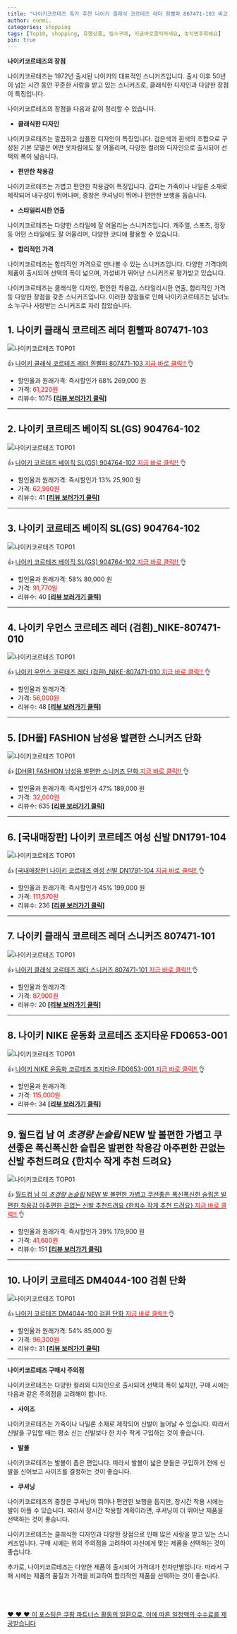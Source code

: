 ```yaml
---
title: "나이키코르테즈 특가 추천 나이키 클래식 코르테즈 레더 흰빨파 807471-103 비교 장점"
author: eunmi.
categories: shopping
tags: [Top10, shopping, 유행상품, 필수구매, 지금바로클릭하세요, 놓치면후회해요]
pin: true
---
```

**나이키코르테즈의 장점**

나이키코르테즈는 1972년 출시된 나이키의 대표적인 스니커즈입니다. 출시 이후 50년이 넘는 시간 동안 꾸준한 사랑을 받고 있는 스니커즈로, 클래식한 디자인과 다양한 장점이 특징입니다.

나이키코르테즈의 장점을 다음과 같이 정리할 수 있습니다.

* **클래식한 디자인**

나이키코르테즈는 깔끔하고 심플한 디자인이 특징입니다. 검은색과 흰색의 조합으로 구성된 기본 모델은 어떤 옷차림에도 잘 어울리며, 다양한 컬러와 디자인으로 출시되어 선택의 폭이 넓습니다.

* **편안한 착용감**

나이키코르테즈는 가볍고 편안한 착용감이 특징입니다. 갑피는 가죽이나 나일론 소재로 제작되어 내구성이 뛰어나며, 중창은 쿠셔닝이 뛰어나 편안한 보행을 돕습니다.

* **스타일리시한 연출**

나이키코르테즈는 다양한 스타일에 잘 어울리는 스니커즈입니다. 캐주얼, 스포츠, 정장 등 어떤 스타일에도 잘 어울리며, 다양한 코디에 활용할 수 있습니다.

* **합리적인 가격**

나이키코르테즈는 합리적인 가격으로 만나볼 수 있는 스니커즈입니다. 다양한 가격대의 제품이 출시되어 선택의 폭이 넓으며, 가성비가 뛰어난 스니커즈로 평가받고 있습니다.

나이키코르테즈는 클래식한 디자인, 편안한 착용감, 스타일리시한 연출, 합리적인 가격 등 다양한 장점을 갖춘 스니커즈입니다. 이러한 장점들로 인해 나이키코르테즈는 남녀노소 누구나 사랑받는 스니커즈로 자리 잡았습니다.

   

## 1. 나이키 클래식 코르테즈 레더 흰빨파 807471-103

![나이키코르테즈 TOP01](https://thumbnail6.coupangcdn.com/thumbnails/remote/230x230ex/image/vendor_inventory/fdb7/a6fe0a1482b0f602a49743268e41ba1908700cdf24a140304c31a0cd800d.jpg)


👍 [나이키 클래식 코르테즈 레더 흰빨파 807471-103 <font color=red> 지금 바로 클릭!! </font> ](https://link.coupang.com/re/AFFSDP?lptag=AF3617701&subid=GithubCoopas&pageKey=7018265982&traceid=V0-153&itemId=15688777953&vendorItemId=86764404089) 👌 


- 할인율과 원래가격: 즉시할인가 68%  269,000   원
- 가격: <span style='color:red'>61,220원</span>
- 리뷰수: 1075  [**[리뷰 보러가기 클릭]**](https://link.coupang.com/re/AFFSDP?lptag=AF3617701&subid=GithubCoopas&pageKey=7018265982&traceid=V0-153&itemId=15688777953&vendorItemId=86764404089)

---


   

## 2. 나이키 코르테즈 베이직 SL(GS) 904764-102

![나이키코르테즈 TOP01](https://thumbnail9.coupangcdn.com/thumbnails/remote/230x230ex/image/vendor_inventory/5136/4ea75997923ce71300558310e36994d2a4c2cdf8dde921c6c0d8636041e6.jpg)


👍 [나이키 코르테즈 베이직 SL(GS) 904764-102 <font color=red> 지금 바로 클릭!! </font> ](https://link.coupang.com/re/AFFSDP?lptag=AF3617701&subid=GithubCoopas&pageKey=6940543405&traceid=V0-153&itemId=16828207995&vendorItemId=87402953176) 👌 


- 할인율과 원래가격: 즉시할인가 13%  25,900   원
- 가격: <span style='color:red'>62,990원</span>
- 리뷰수: 41  [**[리뷰 보러가기 클릭]**](https://link.coupang.com/re/AFFSDP?lptag=AF3617701&subid=GithubCoopas&pageKey=6940543405&traceid=V0-153&itemId=16828207995&vendorItemId=87402953176)

---


   

## 3. 나이키 코르테즈 베이직 SL(GS) 904764-102

![나이키코르테즈 TOP01](https://thumbnail8.coupangcdn.com/thumbnails/remote/230x230ex/image/vendor_inventory/52b8/94ecb5d665d6a11599a5ffc18737e634b770c898136c3a12f8d4bbe81e4e.png)


👍 [나이키 코르테즈 베이직 SL(GS) 904764-102 <font color=red> 지금 바로 클릭!! </font> ](https://link.coupang.com/re/AFFSDP?lptag=AF3617701&subid=GithubCoopas&pageKey=19880088&traceid=V0-153&itemId=79052584&vendorItemId=86400932035) 👌 


- 할인율과 원래가격: 58%  80,000   원
- 가격: <span style='color:red'>91,770원</span>
- 리뷰수: 40  [**[리뷰 보러가기 클릭]**](https://link.coupang.com/re/AFFSDP?lptag=AF3617701&subid=GithubCoopas&pageKey=19880088&traceid=V0-153&itemId=79052584&vendorItemId=86400932035)

---


   

## 4. 나이키 우먼스 코르테즈 레더 (검흰)_NIKE-807471-010

![나이키코르테즈 TOP01](https://thumbnail8.coupangcdn.com/thumbnails/remote/230x230ex/image/vendor_inventory/db60/20054c97f3403c3312c31e8f35fa48e6f19da971ec1673c42559978fb4e8.jpg)


👍 [나이키 우먼스 코르테즈 레더 (검흰)_NIKE-807471-010 <font color=red> 지금 바로 클릭!! </font> ](https://link.coupang.com/re/AFFSDP?lptag=AF3617701&subid=GithubCoopas&pageKey=6796699093&traceid=V0-153&itemId=17181983823&vendorItemId=86783406510) 👌 


- 할인율과 원래가격: 
- 가격: <span style='color:red'>56,000원</span>
- 리뷰수: 48  [**[리뷰 보러가기 클릭]**](https://link.coupang.com/re/AFFSDP?lptag=AF3617701&subid=GithubCoopas&pageKey=6796699093&traceid=V0-153&itemId=17181983823&vendorItemId=86783406510)

---


   

## 5. [DH몰] FASHION 남성용 발편한 스니커즈 단화

![나이키코르테즈 TOP01](https://thumbnail8.coupangcdn.com/thumbnails/remote/230x230ex/image/vendor_inventory/5378/624eb98f330eacb680543745ddc3cfe841a2bee54ad56b770fef317163a3.jpg)


👍 [[DH몰] FASHION 남성용 발편한 스니커즈 단화 <font color=red> 지금 바로 클릭!! </font> ](https://link.coupang.com/re/AFFSDP?lptag=AF3617701&subid=GithubCoopas&pageKey=6424607172&traceid=V0-153&itemId=13838433523&vendorItemId=82815065657) 👌 


- 할인율과 원래가격: 즉시할인가 47%  189,000   원
- 가격: <span style='color:red'>32,000원</span>
- 리뷰수: 635  [**[리뷰 보러가기 클릭]**](https://link.coupang.com/re/AFFSDP?lptag=AF3617701&subid=GithubCoopas&pageKey=6424607172&traceid=V0-153&itemId=13838433523&vendorItemId=82815065657)

---


   

## 6. [국내매장판] 나이키 코르테즈 여성 신발 DN1791-104

![나이키코르테즈 TOP01](https://thumbnail8.coupangcdn.com/thumbnails/remote/230x230ex/image/vendor_inventory/4176/74ed740e0cf0f3534481013dded5fc9ef3d14c2b0d75147b2c0f7867acd9.jpg)


👍 [[국내매장판] 나이키 코르테즈 여성 신발 DN1791-104 <font color=red> 지금 바로 클릭!! </font> ](https://link.coupang.com/re/AFFSDP?lptag=AF3617701&subid=GithubCoopas&pageKey=7611108394&traceid=V0-153&itemId=20157785153&vendorItemId=87361470569) 👌 


- 할인율과 원래가격: 즉시할인가 45%  199,000   원
- 가격: <span style='color:red'>111,570원</span>
- 리뷰수: 236  [**[리뷰 보러가기 클릭]**](https://link.coupang.com/re/AFFSDP?lptag=AF3617701&subid=GithubCoopas&pageKey=7611108394&traceid=V0-153&itemId=20157785153&vendorItemId=87361470569)

---


   

## 7. 나이키 클래식 코르테즈 레더 스니커즈 807471-101

![나이키코르테즈 TOP01](https://thumbnail8.coupangcdn.com/thumbnails/remote/230x230ex/image/vendor_inventory/cbde/3fa3ee07ce7aea111c2c638cfee60bde4eac5f9520a8b9b75a44b5d94801.jpg)


👍 [나이키 클래식 코르테즈 레더 스니커즈 807471-101 <font color=red> 지금 바로 클릭!! </font> ](https://link.coupang.com/re/AFFSDP?lptag=AF3617701&subid=GithubCoopas&pageKey=6614497702&traceid=V0-153&itemId=15013130538&vendorItemId=86316390099) 👌 


- 할인율과 원래가격: 
- 가격: <span style='color:red'>87,900원</span>
- 리뷰수: 20  [**[리뷰 보러가기 클릭]**](https://link.coupang.com/re/AFFSDP?lptag=AF3617701&subid=GithubCoopas&pageKey=6614497702&traceid=V0-153&itemId=15013130538&vendorItemId=86316390099)

---


   

## 8. 나이키 NIKE 운동화 코르테즈 조지타운 FD0653-001

![나이키코르테즈 TOP01](https://thumbnail8.coupangcdn.com/thumbnails/remote/230x230ex/image/vendor_inventory/63fd/afab89ca99520977c36c0dbf24bc3fe311939937a4c7cc2753bf76ee4f98.jpg)


👍 [나이키 NIKE 운동화 코르테즈 조지타운 FD0653-001 <font color=red> 지금 바로 클릭!! </font> ](https://link.coupang.com/re/AFFSDP?lptag=AF3617701&subid=GithubCoopas&pageKey=7141278928&traceid=V0-153&itemId=17929600128&vendorItemId=87518220665) 👌 


- 할인율과 원래가격: 
- 가격: <span style='color:red'>115,000원</span>
- 리뷰수: 34  [**[리뷰 보러가기 클릭]**](https://link.coupang.com/re/AFFSDP?lptag=AF3617701&subid=GithubCoopas&pageKey=7141278928&traceid=V0-153&itemId=17929600128&vendorItemId=87518220665)

---


   

## 9. 월드컵 남 여 *초경량 논슬립* NEW 발 볼편한 가볍고 쿠션좋은 폭신폭신한 슬립온 발편한 착용감 아주편한 끈없는 신발 추천드려요 {한치수 작게 추천 드려요}

![나이키코르테즈 TOP01](https://thumbnail8.coupangcdn.com/thumbnails/remote/230x230ex/image/vendor_inventory/5605/8f4341bd6655c8527e29eb3e1079750b074e41a1abea657f968b17e0c518.jpg)


👍 [월드컵 남 여 *초경량 논슬립* NEW 발 볼편한 가볍고 쿠션좋은 폭신폭신한 슬립온 발편한 착용감 아주편한 끈없는 신발 추천드려요 {한치수 작게 추천 드려요} <font color=red> 지금 바로 클릭!! </font> ](https://link.coupang.com/re/AFFSDP?lptag=AF3617701&subid=GithubCoopas&pageKey=6348767278&traceid=V0-153&itemId=15458691284&vendorItemId=86610417712) 👌 


- 할인율과 원래가격: 즉시할인가 39%  179,900   원
- 가격: <span style='color:red'>41,600원</span>
- 리뷰수: 151  [**[리뷰 보러가기 클릭]**](https://link.coupang.com/re/AFFSDP?lptag=AF3617701&subid=GithubCoopas&pageKey=6348767278&traceid=V0-153&itemId=15458691284&vendorItemId=86610417712)

---


   

## 10. 나이키 코르테즈 DM4044-100 검흰 단화

![나이키코르테즈 TOP01](https://thumbnail9.coupangcdn.com/thumbnails/remote/230x230ex/image/vendor_inventory/c706/6296704c2aabe317aaaf70da24f5741b5dd3f4ab893533d8554ba9179c5b.png)


👍 [나이키 코르테즈 DM4044-100 검흰 단화 <font color=red> 지금 바로 클릭!! </font> ](https://link.coupang.com/re/AFFSDP?lptag=AF3617701&subid=GithubCoopas&pageKey=7188026128&traceid=V0-153&itemId=18142356781&vendorItemId=87378093721) 👌 


- 할인율과 원래가격: 54%  85,000   원
- 가격: <span style='color:red'>96,300원</span>
- 리뷰수: 31  [**[리뷰 보러가기 클릭]**](https://link.coupang.com/re/AFFSDP?lptag=AF3617701&subid=GithubCoopas&pageKey=7188026128&traceid=V0-153&itemId=18142356781&vendorItemId=87378093721)

---
**나이키코르테즈 구매시 주의점**

나이키코르테즈는 다양한 컬러와 디자인으로 출시되어 선택의 폭이 넓지만, 구매 시에는 다음과 같은 주의점을 고려해야 합니다.

* **사이즈**

나이키코르테즈는 가죽이나 나일론 소재로 제작되어 신발이 늘어날 수 있습니다. 따라서 신발을 구입할 때는 평소 신는 신발보다 한 치수 작게 구입하는 것이 좋습니다.

* **발볼**

나이키코르테즈는 발볼이 좁은 편입니다. 따라서 발볼이 넓은 분들은 구입하기 전에 신발을 신어보고 사이즈를 결정하는 것이 좋습니다.

* **쿠셔닝**

나이키코르테즈의 중창은 쿠셔닝이 뛰어나 편안한 보행을 돕지만, 장시간 착용 시에는 발이 아플 수 있습니다. 따라서 장시간 착용할 계획이라면, 쿠셔닝이 더 뛰어난 제품을 선택하는 것이 좋습니다.

나이키코르테즈는 클래식한 디자인과 다양한 장점으로 인해 많은 사랑을 받고 있는 스니커즈입니다. 구매 시에는 위의 주의점을 고려하여 자신에게 맞는 제품을 선택하는 것이 좋습니다.

추가로, 나이키코르테즈는 다양한 제품이 출시되어 가격대가 천차만별입니다. 따라서 구매 시에는 제품의 품질과 가격을 비교하여 합리적인 제품을 선택하는 것이 좋습니다.<br><br><br><br><br> [ ❤ ❤ ❤ 이 포스팅은 쿠팡 파트너스 활동의 일환으로, 이에 따른 일정액의 수수료를 제공받습니다](https://link.coupang.com/a/bcEFyh)